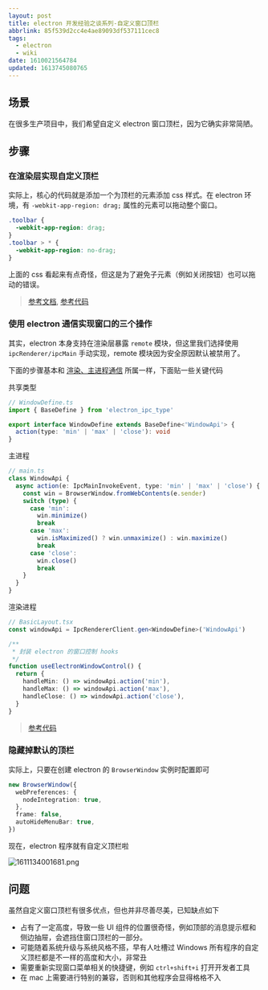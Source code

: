 ```yaml
---
layout: post
title: electron 开发经验之谈系列-自定义窗口顶栏
abbrlink: 85f539d2cc4e4ae89093df537111cec8
tags:
  - electron
  - wiki
date: 1610021564784
updated: 1613745080765
---
```


## 场景

在很多生产项目中，我们希望自定义 electron 窗口顶栏，因为它确实非常简陋。

## 步骤

### 在渲染层实现自定义顶栏

实际上，核心的代码就是添加一个为顶栏的元素添加 css 样式。在 electron 环境，有 `-webkit-app-region: drag;` 属性的元素可以拖动整个窗口。

```css
.toolbar {
  -webkit-app-region: drag;
}
.toolbar > * {
  -webkit-app-region: no-drag;
}
```

上面的 css 看起来有点奇怪，但这是为了避免子元素（例如关闭按钮）也可以拖动的错误。

> [参考文档](https://www.electronjs.org/docs/api/browser-window#event-system-context-menu-windows), [参考代码](https://github.com/rxliuli/electron_example/blob/18a1a756e5c82e87ef1c8755a0be036b6765f04b/apps/renderer/src/components/router/component/BasicLayout.module.css#L13)

### 使用 electron 通信实现窗口的三个操作

其实，electron 本身支持在渲染层暴露 `remote` 模块，但这里我们选择使用 `ipcRenderer/ipcMain` 手动实现，remote 模块因为安全原因默认被禁用了。

下面的步骤基本和 [渲染、主进程通信](/p/76393a60949c47c7add910df0206734c) 所属一样，下面贴一些关键代码

共享类型

```ts
// WindowDefine.ts
import { BaseDefine } from 'electron_ipc_type'

export interface WindowDefine extends BaseDefine<'WindowApi'> {
  action(type: 'min' | 'max' | 'close'): void
}
```

主进程

```ts
// main.ts
class WindowApi {
  async action(e: IpcMainInvokeEvent, type: 'min' | 'max' | 'close') {
    const win = BrowserWindow.fromWebContents(e.sender)
    switch (type) {
      case 'min':
        win.minimize()
        break
      case 'max':
        win.isMaximized() ? win.unmaximize() : win.maximize()
        break
      case 'close':
        win.close()
        break
    }
  }
}
```

渲染进程

```ts
// BasicLayout.tsx
const windowApi = IpcRendererClient.gen<WindowDefine>('WindowApi')

/**
 * 封装 electron 的窗口控制 hooks
 */
function useElectronWindowControl() {
  return {
    handleMin: () => windowApi.action('min'),
    handleMax: () => windowApi.action('max'),
    handleClose: () => windowApi.action('close'),
  }
}
```

> [参考代码](https://github.com/rxliuli/electron_example/tree/3aea837b0c7661e030406a0c20d306694402a26f)

### 隐藏掉默认的顶栏

实际上，只要在创建 electron 的 `BrowserWindow` 实例时配置即可

```ts
new BrowserWindow({
  webPreferences: {
    nodeIntegration: true,
  },
  frame: false,
  autoHideMenuBar: true,
})
```

现在，electron 程序就有自定义顶栏啦

![1611134001681.png](/resource/92f7aa2fcd894107b05056f5c662e051.png)

## 问题

虽然自定义窗口顶栏有很多优点，但也并非尽善尽美，已知缺点如下

*   占有了一定高度，导致一些 UI 组件的位置很奇怪，例如顶部的消息提示框和侧边抽屉，会遮挡住窗口顶栏的一部分。
*   可能随着系统升级与系统风格不搭，早有人吐槽过 Windows 所有程序的自定义顶栏都是不一样的高度和大小，非常丑
*   需要重新实现窗口菜单相关的快捷键，例如 `ctrl+shift+i` 打开开发者工具
*   在 mac 上需要进行特别的兼容，否则和其他程序会显得格格不入
